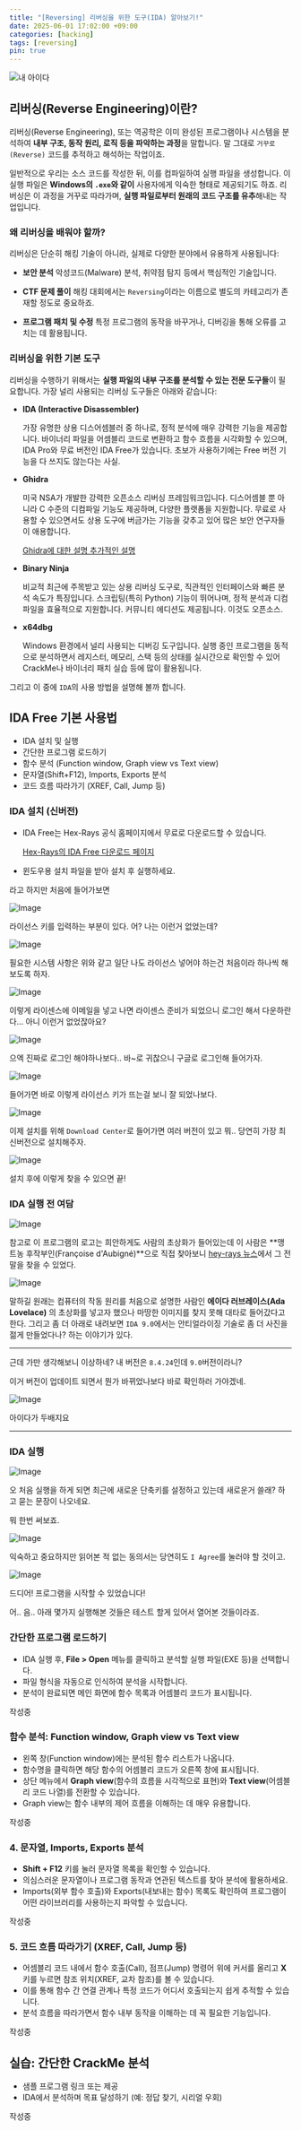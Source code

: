 ```yaml
---
title: "[Reversing] 리버싱을 위한 도구(IDA) 알아보기!"
date: 2025-06-01 17:02:00 +09:00
categories: [hacking]
tags: [reversing]
pin: true
---
```


![내 아이다](https://hex-rays.com/hubfs/IDA-Free-444.png)

## 리버싱(Reverse Engineering)이란?

리버싱(Reverse Engineering), 또는 역공학은 이미 완성된 프로그램이나 시스템을 분석하여 **내부 구조, 동작 원리, 로직 등을 파악하는 과정**을 말합니다. 말 그대로 `거꾸로(Reverse)` 코드를 추적하고 해석하는 작업이죠.

일반적으로 우리는 소스 코드를 작성한 뒤, 이를 컴파일하여 실행 파일을 생성합니다. 이 실행 파일은 **Windows의 `.exe`와 같이** 사용자에게 익숙한 형태로 제공되기도 하죠.
리버싱은 이 과정을 거꾸로 따라가며, **실행 파일로부터 원래의 코드 구조를 유추**해내는 작업입니다.

### 왜 리버싱을 배워야 할까?

리버싱은 단순히 해킹 기술이 아니라, 실제로 다양한 분야에서 유용하게 사용됩니다:

* **보안 분석**
  악성코드(Malware) 분석, 취약점 탐지 등에서 핵심적인 기술입니다.

* **CTF 문제 풀이**
  해킹 대회에서는 `Reversing`이라는 이름으로 별도의 카테고리가 존재할 정도로 중요하죠.

* **프로그램 패치 및 수정**
  특정 프로그램의 동작을 바꾸거나, 디버깅을 통해 오류를 고치는 데 활용됩니다.

### 리버싱을 위한 기본 도구

리버싱을 수행하기 위해서는 **실행 파일의 내부 구조를 분석할 수 있는 전문 도구들**이 필요합니다.
가장 널리 사용되는 리버싱 도구들은 아래와 같습니다:

* **IDA (Interactive Disassembler)**

  가장 유명한 상용 디스어셈블러 중 하나로, 정적 분석에 매우 강력한 기능을 제공합니다. 바이너리 파일을 어셈블리 코드로 변환하고 함수 흐름을 시각화할 수 있으며, IDA Pro와 무료 버전인 IDA Free가 있습니다. 초보가 사용하기에는 Free 버전 기능을 다 쓰지도 않는다는 사실.

* **Ghidra**

  미국 NSA가 개발한 강력한 오픈소스 리버싱 프레임워크입니다. 디스어셈블 뿐 아니라 C 수준의 디컴파일 기능도 제공하며, 다양한 플랫폼을 지원합니다. 무료로 사용할 수 있으면서도 상용 도구에 버금가는 기능을 갖추고 있어 많은 보안 연구자들이 애용합니다. 
  
  [Ghidra에 대한 설명 추가적인 설명](https://byte.how/posts/what-are-you-telling-me-ghidra/)

* **Binary Ninja**

  비교적 최근에 주목받고 있는 상용 리버싱 도구로, 직관적인 인터페이스와 빠른 분석 속도가 특징입니다. 스크립팅(특히 Python) 기능이 뛰어나며, 정적 분석과 디컴파일을 효율적으로 지원합니다. 커뮤니티 에디션도 제공됩니다. 이것도 오픈소스.

* **x64dbg**

  Windows 환경에서 널리 사용되는 디버깅 도구입니다. 실행 중인 프로그램을 동적으로 분석하면서 레지스터, 메모리, 스택 등의 상태를 실시간으로 확인할 수 있어 CrackMe나 바이너리 패치 실습 등에 많이 활용됩니다.

그리고 이 중에 `IDA`의 사용 방법을 설명해 볼까 합니다.

## IDA Free 기본 사용법

* IDA 설치 및 실행
* 간단한 프로그램 로드하기
* 함수 분석 (Function window, Graph view vs Text view)
* 문자열(Shift+F12), Imports, Exports 분석
* 코드 흐름 따라가기 (XREF, Call, Jump 등)

### IDA 설치 (신버전)

* IDA Free는 Hex-Rays 공식 홈페이지에서 무료로 다운로드할 수 있습니다.

  [Hex-Rays의 IDA Free 다운로드 페이지](https://hex-rays.com/ida-free)

* 윈도우용 설치 파일을 받아 설치 후 실행하세요.

라고 하지만 처음에 들어가보면 

![Image](https://github.com/user-attachments/assets/64d9ad52-a177-46f5-810c-7b9d4c46046f)

라이선스 키를 입력하는 부분이 있다. 어? 나는 이런거 없었는데?

![Image](https://github.com/user-attachments/assets/ed331473-4877-4901-b922-9c01fd244df6)

필요한 시스템 사항은 위와 같고 일단 나도 라이선스 넣어야 하는건 처음이라 하나씩 해보도록 하자.

![Image](https://github.com/user-attachments/assets/26d28a9e-c203-4c13-b6bc-9f477b211f0d)

이렇게 라이센스에 이메일을 넣고 나면 라이센스 준비가 되었으니 로그인 해서 다운하란다... 아니 이런거 없었잖아요?

![Image](https://github.com/user-attachments/assets/72cd59c1-1065-45b5-b623-41980627f2a5)

으엑 진짜로 로그인 해야하나보다.. 바~로 귀찮으니 구글로 로그인해 들어가자.

![Image](https://github.com/user-attachments/assets/8b9ec93e-ba7d-42aa-9582-dc542fbb2c44)

들어가면 바로 이렇게 라이선스 키가 뜨는걸 보니 잘 되었나보다. 

![Image](https://github.com/user-attachments/assets/fca14045-151f-46f2-ae56-a1ce8b70509b)

이제 설치를 위해 `Download Center`로 들어가면 여러 버전이 있고 뭐.. 당연히 가장 최신버전으로 설치해주자.

![Image](https://github.com/user-attachments/assets/b0cf9ca7-d999-4f3a-8c76-c38f4277eb67)

설치 후에 이렇게 찾을 수 있으면 끝!

### IDA 실행 전 여담

![Image](https://github.com/user-attachments/assets/82bc3edd-ab0d-41ee-bfbd-ece83f91f586)

참고로 이 프로그램의 로고는 희안하게도 사람의 초상화가 들어있는데 이 사람은 **맹트농 후작부인(Françoise d'Aubigné)**으로 직접 찾아보니 [hey-rays 뉴스](https://hex-rays.com/blog/mme-maintenon-ida9-subscriptions-more)에서 그 전말을 찾을 수 있었다.

![Image](https://github.com/user-attachments/assets/5272e3c2-de55-460a-b0ab-b55bf8319652)

말하길 원래는 컴퓨터의 작동 원리를 처음으로 설명한 사람인 **에이다 러브레이스(Ada Lovelace)** 의 초상화를 넣고자 했으나 마땅한 이미지를 찾지 못해 대타로 들어갔다고 한다.
그리고 좀 더 아래로 내려보면 `IDA 9.0`에서는 안티얼라이징 기술로 좀 더 사진을 젊게 만들었다나? 하는 이야기가 있다.

---

근데 가만 생각해보니 이상하네? 내 버전은 `8.4.24`인데 `9.0`버전이라니?


이거 버전이 업데이트 되면서 뭔가 바뀌었나보다 바로 확인하러 가야겠네.

![Image](https://github.com/user-attachments/assets/b0cf9ca7-d999-4f3a-8c76-c38f4277eb67)

아이다가 두배지요

---

### IDA 실행

![Image](https://github.com/user-attachments/assets/71f568d2-7885-457f-ad24-5eec266ed0f6)

오 처음 실행을 하게 되면 최근에 새로운 단축키를 설정하고 있는데 새로운거 쓸래? 하고 묻는 문장이 나오네요.

뭐 한번 써보죠.

![Image](https://github.com/user-attachments/assets/64c36299-f7dc-4448-b84d-9dbba9cc82df)

익숙하고 중요하지만 읽어본 적 없는 동의서는 당연히도 `I Agree`를 눌러야 할 것이고.

![Image](https://github.com/user-attachments/assets/f1d71fb9-00b2-4bc9-8c87-57e005084c00)

드디어! 프로그램을 시작할 수 있었습니다!

어.. 음.. 아래 몇가지 실행해본 것들은 테스트 할게 있어서 열어본 것들이라죠.

### 간단한 프로그램 로드하기

* IDA 실행 후, **File > Open** 메뉴를 클릭하고 분석할 실행 파일(EXE 등)을 선택합니다.
* 파일 형식을 자동으로 인식하여 분석을 시작합니다.
* 분석이 완료되면 메인 화면에 함수 목록과 어셈블리 코드가 표시됩니다.

작성중

### 함수 분석: Function window, Graph view vs Text view

* 왼쪽 창(Function window)에는 분석된 함수 리스트가 나옵니다.
* 함수명을 클릭하면 해당 함수의 어셈블리 코드가 오른쪽 창에 표시됩니다.
* 상단 메뉴에서 **Graph view**(함수의 흐름을 시각적으로 표현)와 **Text view**(어셈블리 코드 나열)를 전환할 수 있습니다.
* Graph view는 함수 내부의 제어 흐름을 이해하는 데 매우 유용합니다.

작성중
### 4. 문자열, Imports, Exports 분석

* **Shift + F12** 키를 눌러 문자열 목록을 확인할 수 있습니다.
* 의심스러운 문자열이나 프로그램 동작과 연관된 텍스트를 찾아 분석에 활용하세요.
* Imports(외부 함수 호출)와 Exports(내보내는 함수) 목록도 확인하여 프로그램이 어떤 라이브러리를 사용하는지 파악할 수 있습니다.

작성중
### 5. 코드 흐름 따라가기 (XREF, Call, Jump 등)

* 어셈블리 코드 내에서 함수 호출(Call), 점프(Jump) 명령어 위에 커서를 올리고 **X** 키를 누르면 참조 위치(XREF, 교차 참조)를 볼 수 있습니다.
* 이를 통해 함수 간 연결 관계나 특정 코드가 어디서 호출되는지 쉽게 추적할 수 있습니다.
* 분석 흐름을 따라가면서 함수 내부 동작을 이해하는 데 꼭 필요한 기능입니다.

작성중
## 실습: 간단한 CrackMe 분석

* 샘플 프로그램 링크 또는 제공
* IDA에서 분석하며 목표 달성하기 (예: 정답 찾기, 시리얼 우회)

작성중